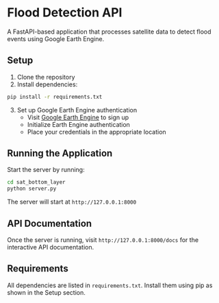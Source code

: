 # Flood Detection API

A FastAPI-based application that processes satellite data to detect flood events using Google Earth Engine.

## Setup

1. Clone the repository
2. Install dependencies:
```bash
pip install -r requirements.txt
```
3. Set up Google Earth Engine authentication
   - Visit [Google Earth Engine](https://earthengine.google.com/) to sign up
   - Initialize Earth Engine authentication
   - Place your credentials in the appropriate location

## Running the Application

Start the server by running:

```bash
cd sat_bottom_layer
python server.py
```

The server will start at `http://127.0.0.1:8000`

## API Documentation

Once the server is running, visit `http://127.0.0.1:8000/docs` for the interactive API documentation.

## Requirements

All dependencies are listed in `requirements.txt`. Install them using pip as shown in the Setup section.

